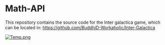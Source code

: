 # Math-API

This repository contains the source code for the Inter galactica game, which can be located in: https://github.com/BuddhiD-Workaholic/Inter-Galactica

[![Temp.png](https://i.postimg.cc/W3RMvzXb/Temp.png)](https://postimg.cc/FfZfb9M2)
